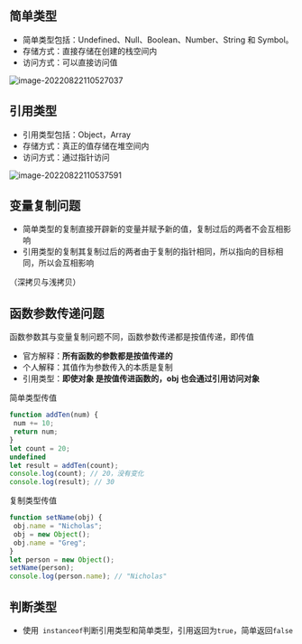 



## 简单类型

- 简单类型包括：Undefined、Null、Boolean、Number、String 和 Symbol。
- 存储方式：直接存储在创建的栈空间内
- 访问方式：可以直接访问值

![image-20220822110527037](https://raw.githubusercontent.com/hogB/Img/main/202208221105093.png)

## 引用类型

- 引用类型包括：Object，Array
- 存储方式：真正的值存储在堆空间内
- 访问方式：通过指针访问

![image-20220822110537591](https://raw.githubusercontent.com/hogB/Img/main/202208221105623.png)

## 变量复制问题

- 简单类型的复制直接开辟新的变量并赋予新的值，复制过后的两者不会互相影响
- 引用类型的复制其复制过后的两者由于复制的指针相同，所以指向的目标相同，所以会互相影响

（深拷贝与浅拷贝）

## 函数参数传递问题

函数参数其与变量复制问题不同，函数参数传递都是按值传递，即传值

- 官方解释：**所有函数的参数都是按值传递的**
- 个人解释：其值作为参数传入的本质是复制
- 引用类型：**即使对象 是按值传进函数的，obj 也会通过引用访问对象**

简单类型传值

```js
function addTen(num) { 
 num += 10; 
 return num; 
} 
let count = 20;
undefined
let result = addTen(count); 
console.log(count); // 20，没有变化
console.log(result); // 30
```

复制类型传值

```js
function setName(obj) { 
 obj.name = "Nicholas"; 
 obj = new Object(); 
 obj.name = "Greg"; 
} 
let person = new Object(); 
setName(person); 
console.log(person.name); // "Nicholas" 
```

## 判断类型

- 使用` instanceof`判断引用类型和简单类型，引用返回为`true`，简单返回`false`



